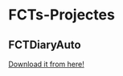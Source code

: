 # FCTs-Projectes

## FCTDiaryAuto
[Download it from here!](https://github.com/fjgimeno/FCTs-Projectes/tree/main/fctDiaryAuto)